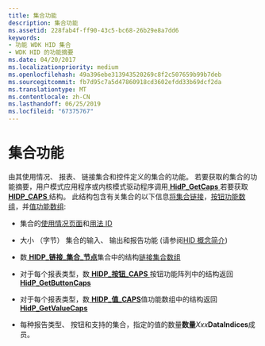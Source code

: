 ```yaml
---
title: 集合功能
description: 集合功能
ms.assetid: 228fab4f-ff90-43c5-bc68-26b29e8a7dd6
keywords:
- 功能 WDK HID 集合
- WDK HID 的功能摘要
ms.date: 04/20/2017
ms.localizationpriority: medium
ms.openlocfilehash: 49a396ebe313943520269c8f2c507659b99b7deb
ms.sourcegitcommit: fb7d95c7a5d47860918cd3602efdd33b69dcf2da
ms.translationtype: MT
ms.contentlocale: zh-CN
ms.lasthandoff: 06/25/2019
ms.locfileid: "67375767"
---
```

# <a name="collection-capability"></a>集合功能





由其使用情况、 报表、 链接集合和控件定义的集合的功能。 若要获取的集合的功能摘要，用户模式应用程序或内核模式驱动程序调用[ **HidP\_GetCaps** ](https://docs.microsoft.com/windows-hardware/drivers/ddi/content/hidpi/nf-hidpi-hidp_getcaps)若要获取[ **HIDP\_CAPS** ](https://docs.microsoft.com/windows-hardware/drivers/ddi/content/hidpi/ns-hidpi-_hidp_caps)结构。 此结构包含有关集合的以下信息[将集合链接](link-collections.md)，[按钮功能数组](button-capability-arrays.md)，并[值功能数组](value-capability-arrays.md):

-   集合的[使用情况页面](hid-usages.md#usage-page)和[用法 ID](hid-usages.md#usage-id)

-   大小 （字节） 集合的输入、 输出和报告功能 (请参阅[HID 概念简介](introduction-to-hid-concepts.md))

-   数[ **HIDP\_链接\_集合\_节点**](https://docs.microsoft.com/windows-hardware/drivers/ddi/content/hidpi/ns-hidpi-_hidp_link_collection_node)集合中的结构[链接集合数组](link-collections.md#ddk-link-collection-array-kg)

-   对于每个报表类型，数[ **HIDP\_按钮\_CAPS** ](https://docs.microsoft.com/windows-hardware/drivers/ddi/content/hidpi/ns-hidpi-_hidp_button_caps)按钮功能阵列中的结构返回[ **HidP\_GetButtonCaps**](https://docs.microsoft.com/windows-hardware/drivers/ddi/content/hidpi/nf-hidpi-hidp_getbuttoncaps)

-   对于每个报表类型，数[ **HIDP\_值\_CAPS**](https://docs.microsoft.com/windows-hardware/drivers/ddi/content/hidpi/ns-hidpi-_hidp_value_caps)值功能数组中的结构返回[ **HidP\_GetValueCaps**](https://docs.microsoft.com/windows-hardware/drivers/ddi/content/hidpi/nf-hidpi-hidp_getvaluecaps)

-   每种报告类型、 按钮和支持的集合，指定的值的数量**数量***Xxx***DataIndices**成员。

 

 




